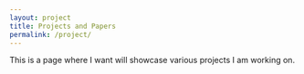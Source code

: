 ```yaml
---
layout: project
title: Projects and Papers
permalink: /project/
---
```


This is a page where I want will showcase various projects I am working on.

